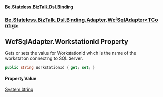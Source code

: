 #### [Be.Stateless.BizTalk.Dsl.Binding](README.md 'README')
### [Be.Stateless.BizTalk.Dsl.Binding.Adapter](Be.Stateless.BizTalk.Dsl.Binding.Adapter.md 'Be.Stateless.BizTalk.Dsl.Binding.Adapter').[WcfSqlAdapter&lt;TConfig&gt;](WcfSqlAdapter_TConfig_.md 'Be.Stateless.BizTalk.Dsl.Binding.Adapter.WcfSqlAdapter<TConfig>')

## WcfSqlAdapter<TConfig>.WorkstationId Property

Gets or sets the value for WorkstationId which is the name of the workstation connecting to SQL Server.

```csharp
public string WorkstationId { get; set; }
```

#### Property Value
[System.String](https://docs.microsoft.com/en-us/dotnet/api/System.String 'System.String')
